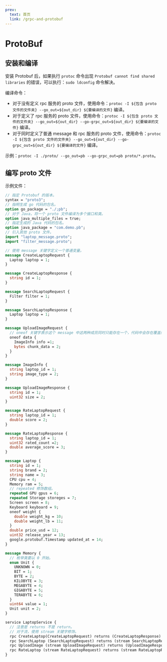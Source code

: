```yaml
---
prev:
  text: 首页
  link: /grpc-and-protobuf
---
```


# ProtoBuf

## 安装和编译

安装 Protobuf 后，如果执行 `protoc` 命令出现 `Protobuf cannot find shared libraries` 的错误，可以执行：`sudo ldconfig` 命令解决。

编译命令：

- 对于没有定义 rpc 服务的 proto 文件，使用命令：`protoc -I ${包含 proto 文件的文件夹} --go_out=${out_dir} ${要编译的文件}` 编译。
- 对于定义了 rpc 服务的 proto 文件，使用命令：`protoc -I ${包含 proto 文件的文件夹} --go_out=${out_dir} --go-grpc_out=${out_dir} ${要编译的文件}` 编译。
- 对于同时定义了普通 message 和 rpc 服务的 proto 文件，使用命令：`protoc -I ${包含 proto 文件的文件夹} --go_out=${out_dir} --go-grpc_out=${out_dir} ${要编译的文件}` 编译。

示例：`protoc -I ./proto/ --go_out=pb --go-grpc_out=pb proto/*.proto`。

## 编写 proto 文件

示例文件：

```protobuf
// 指定 Protobuf 的版本。
syntax = "proto3";
// 指明生成 go 代码的包名。
option go_package = "./;pb";
// 对于 Java，将一个 proto 文件编译为多个接口和类。
option java_multiple_files = true;
// 指定生成的 Java 代码的包名。
option java_package = "com.demo.pb";
// 引入其他 proto 文件。
import "laptop_message.proto";
import "filter_message.proto";

// 使用 message 关键字定义一个普通变量。
message CreateLaptopRequest {
  Laptop laptop = 1;
}

message CreateLaptopResponse {
  string id = 1;
}

message SearchLaptopRequest {
  Filter filter = 1;
}

message SearchLaptopResponse {
  Laptop laptop = 1;
}

message UploadImageRequest {
  // oneof 关键字表示这个 message 中这两种成员同时只能存在一个，代码中会存在覆盖问题。
  oneof data {
    ImageInfo info =1;
    bytes chunk_data = 2;
  }
}

message ImageInfo {
  string laptop_id = 1;
  string image_type = 2;
}

message UploadImageResponse {
  string id = 1;
  uint32 size = 2;
}

message RateLaptopRequest {
  string laptop_id = 1;
  double score = 2;
}

message RateLaptopResponse {
  string laptop_id = 1;
  uint32 rated_count =2;
  double average_score = 3;
}

message Laptop {
  string id = 1;
  string brand = 2;
  string name = 3;
  CPU cpu = 4;
  Memory ram = 5;
  // repeated 修饰数组。
  repeated GPU gpus = 6;
  repeated Storage storeges = 7;
  Screen screen = 8;
  Keyboard keyboard = 9;
  oneof weight {
    double weight_kg = 10;
    double weight_lb = 11;
  }
  double price_usd = 12;
  uint32 release_year = 13;
  google.protobuf.Timestamp updated_at = 14;
}

message Memory {
  // 枚举类要以 0 开始。
  enum Unit {
    UNKNOWN = 0;
    BIT = 1;
    BYTE = 2;
    KILOBYTE = 3;
    MEGABYTE = 4;
    GIGABYTE = 5;
    TERABYTE = 6;
  }
  uint64 value = 1;
  Unit unit = 2;
}

service LaptopService {
  // 注意是 returns 不是 return。
  // 对于流，使用 stream 关键字修饰。
  rpc CreateLaptop(CreateLaptopRequest) returns (CreateLaptopResponse) {};
  rpc SearchLaptop (SearchLaptopRequest) returns (stream SearchLaptopResponse) {};
  rpc UploadImage (stream UploadImageRequest) returns (UploadImageResponse) {};
  rpc RateLaptop (stream RateLaptopRequest) returns (stream RateLaptopResponse) {};
}
```
